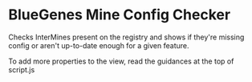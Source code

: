 # BlueGenes Mine Config Checker

Checks InterMines present on the registry and shows if they're missing config or aren't up-to-date enough for a given feature. 

To add more properties to the view, read the guidances at the top of script.js
